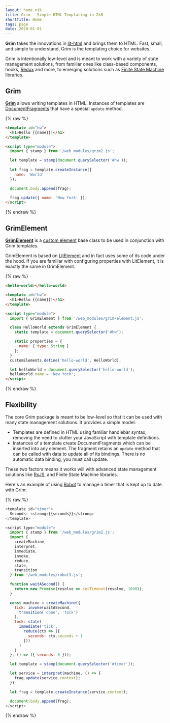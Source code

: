 ```yaml
---
layout: home.njk
title: Grim - Simple HTML Templating in 2kB
shortTitle: Home
tags: page
date: 2020-01-01
---
```


__Grim__ takes the innovations in [lit-html](https://lit-html.polymer-project.org/) and brings them to HTML. Fast, small, and simple to understand, Grim is the templating choice for websites.

Grim is intentionally low-level and is meant to work with a variety of state management solutions, from familiar ones like class-based components, hooks, [Redux](https://redux.js.org/) and more, to emerging solutions such as [Finite State Machine](https://brilliant.org/wiki/finite-state-machines/) libraries.

<section id="pkg-grim">
<div class="pkg-content">

## Grim

__[Grim](./packages/grim.html)__ allows writing templates in HTML. Instances of templates are [DocumentFragments](https://developer.mozilla.org/en-US/docs/Web/API/DocumentFragment) that have a special `update` method.

</div>

{% raw %}
```html
<template id="hw">
  <h1>Hello {{name}}!</h1>
</template>

<script type="module">
  import { stamp } from '/web_modules/grim2.js';

  let template = stamp(document.querySelector('#hw'));
  
  let frag = template.createInstance({
    name: 'World'
  });

  document.body.append(frag);

  frag.update({ name: 'New York' });
</script>
```
{% endraw %}

</section>

<section id="pkg-grim-element">
<div class="pkg-content">

## GrimElement

__[GrimElement](./packages/grim-element.html)__ is a [custom element](https://developers.google.com/web/fundamentals/web-components/customelements) base class to be used in conjunction with Grim templates.

GrimElement is based on [LitElement](https://lit-element.polymer-project.org/) and in fact uses some of its code under the hood. If you are familiar with configuring properties with LitElement, it is exactly the same in GrimElement.

</div>

{% raw %}
```html
<hello-world></hello-world>

<template id="hw">
  <h1>Hello {{name}}!</h1>
</template>

<script type="module">
  import { GrimElement } from '/web_modules/grim-element.js';

  class HelloWorld extends GrimElement {
    static template = document.querySelector('#hw');

    static properties = {
      name: { type: String }
    };
  }
  customElements.define('hello-world', HelloWorld);

  let helloWorld = document.querySelector('hello-world');
  helloWorld.name = 'New York';
</script>
```
{% endraw %}

</section>

## Flexibility

The core Grim package is meant to be low-level so that it can be used with many state management solutions. It provides a simple model:

* Templates are defined in HTML using familiar handlebar syntax, removing the need to clutter your JavaScript with template definitions.
* Instances of a template create DocumentFragments which can be inserted into any element. The fragment retains an `update` method that can be called with data to update all of its bindings. There is *no* automatic data binding, you must call update.

These two factors means it works will with advanced state management solutions like [RxJS](https://rxjs-dev.firebaseapp.com/), and Finite State Machine libraries.

Here's an example of using [Robot](https://thisrobot.life/) to manage a timer that is kept up to date with Grim:

<live-example src="./timer.js">

{% raw %}
```js
<template id="timer">
  Seconds: <strong>{{seconds}}</strong>
</template>

<script type="module">
  import { stamp } from '/web_modules/grim2.js';
  import {
    createMachine,
    interpret,
    immediate,
    invoke,
    reduce,
    state,
    transition
  } from '/web_modules/robot3.js';

  function waitASecond() {
    return new Promise(resolve => setTimeout(resolve, 1000));
  }

  const machine = createMachine({
    tick: invoke(waitASecond,
      transition('done', 'tock')
    ),
    tock: state(
      immediate('tick',
        reduce(ctx => ({
          seconds: ctx.seconds + 1
        }))
      )
    )
  }, () => ({ seconds: 0 }));

  let template = stamp(document.querySelector('#timer'));

  let service = interpret(machine, () => {
    frag.update(service.context);
  })

  let frag = template.createInstance(service.context);

  document.body.append(frag);
</script>
```
{% endraw %}

</live-example>